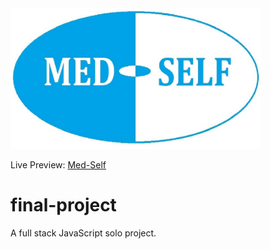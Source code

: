 <img src="./server/public/images/Med-Self_Logo.jpg" width="400">

Live Preview: [Med-Self](https://med-self.herokuapp.com/)

# final-project

A full stack JavaScript solo project.
